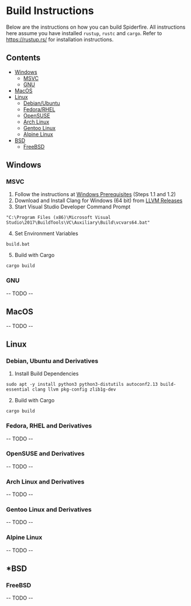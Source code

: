 # Build Instructions

Below are the instructions on how you can build Spiderfire.
All instructions here assume you have installed `rustup`, `rustc` and `cargo`. Refer to https://rustup.rs/ for installation instructions.

## Contents

- [Windows](#windows)
	- [MSVC](#msvc)
	- [GNU](#gnu)
- [MacOS](#macos)
- [Linux](#linux)
	- [Debian/Ubuntu](#debian-ubuntu-and-derivatives)
	- [Fedora/RHEL](#fedora-rhel-and-derivatives)
	- [OpenSUSE](#opensuse-and-derivatives)
	- [Arch Linux](#arch-linux-and-derivatives)
	- [Gentoo Linux](#gentoo-linux-and-derivatives)
	- [Alpine Linux](#alpine-linux)
- [BSD](#bsd)
	- [FreeBSD](#freebsd)

## Windows

### MSVC

1. Follow the instructions at [Windows Prerequisites](https://firefox-source-docs.mozilla.org/setup/windows_build.html) (Steps 1.1 and 1.2)
2. Download and Install Clang for Windows (64 bit) from [LLVM Releases](https://releases.llvm.org/download.html)
3. Start Visual Studio Developer Command Prompt

```batch
"C:\Program Files (x86)\Microsoft Visual Studio\2017\BuildTools\VC\Auxiliary\Build\vcvars64.bat"
```

4. Set Environment Variables

```batch
build.bat
```

5. Build with Cargo

```batch
cargo build
```

### GNU

-- TODO --

## MacOS

-- TODO --

## Linux

### Debian, Ubuntu and Derivatives

1. Install Build Dependencies

```shell
sudo apt -y install python3 python3-distutils autoconf2.13 build-essential clang llvm pkg-config zlib1g-dev
```

2. Build with Cargo

```shell
cargo build
```

### Fedora, RHEL and Derivatives

-- TODO --

### OpenSUSE and Derivatives

-- TODO --

### Arch Linux and Derivatives

-- TODO --

### Gentoo Linux and Derivatives

-- TODO --

### Alpine Linux

-- TODO --

## *BSD

### FreeBSD

-- TODO --

